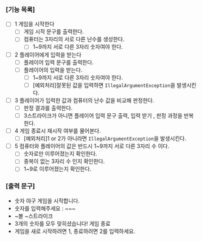 ### [기능 목록]

- [ ]  1 게임을 시작한다
    - [ ]  게임 시작 문구를 출력한다.
    - [ ]  컴퓨터는 3자리의 서로 다른 난수를 생성한다.
        - [ ]  1~9까지 서로 다른 3자리 숫자여야 한다.
- [ ]  2 플레이어에게 입력을 받는다
    - [ ]  플레이어 입력 문구를 출력한다.
    - [ ]  플레이어의 입력을 받는다.
        - [ ]  1~9까지 서로 다른 3자리 숫자여야 한다.
        - [ ]  [예외처리]잘못된 값을 입력하면 `IllegalArgumentException`을 발생시킨다.
- [ ]  3 플레이어가 입력한 값과 컴퓨터의 난수 값을 비교해 판정한다.
    - [ ]  판정 결과를 출력한다.
    - [ ]  3스트라이크가 아니면 플레이어 입력 문구 출력, 입력 받기 , 판정 과정을 반복한다.
- [ ]  4 게임 종료시 재시작 여부를 물어본다.
    - [ ]  [예외처리]1 or 2가 아니라면 `IllegalArgumentException`을 발생시킨다.
- [ ]  5 컴퓨터와 플레이어의 값은 반드시 1~9까지 서로 다른 3자리 수 이다.
    - [ ]  숫자로만 이루어졌는지 확인한다.
    - [ ]  중복이 없는 3자리 수 인지 확인한다.
    - [ ]  1~9로 이루어졌는지 확인한다.

### [출력 문구]

- 숫자 야구 게임을 시작합니다.
- 숫자를 입력해주세요 : ~~~
- ~볼 ~스트라이크
- 3개의 숫자를 모두 맞히셨습니다! 게임 종료
- 게임을 새로 시작하려면 1, 종료하려면 2를 입력하세요.